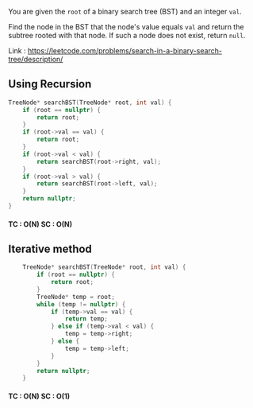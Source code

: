 You are given the `root` of a binary search tree (BST) and an integer `val`.

Find the node in the BST that the node's value equals `val` and return the subtree rooted with that node. If such a node does not exist, return `null`.

Link : https://leetcode.com/problems/search-in-a-binary-search-tree/description/

## Using Recursion

```cpp
TreeNode* searchBST(TreeNode* root, int val) {
    if (root == nullptr) {
        return root;
    }
    if (root->val == val) {
        return root;
    }
    if (root->val < val) {
        return searchBST(root->right, val);
    }
    if (root->val > val) {
        return searchBST(root->left, val);
    }
    return nullptr;
}
```

#### TC : O(N)                            SC : O(N)

## Iterative method
```cpp
    TreeNode* searchBST(TreeNode* root, int val) {
        if (root == nullptr) {
            return root;
        }
        TreeNode* temp = root;
        while (temp != nullptr) {
            if (temp->val == val) {
                return temp;
            } else if (temp->val < val) {
                temp = temp->right;
            } else {
                temp = temp->left;
            }
        }
        return nullptr;
    }
```
#### TC : O(N)                            SC : O(1)